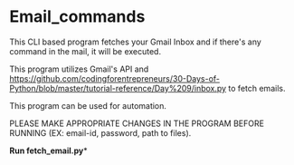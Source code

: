 # Email_commands

This CLI based program fetches your Gmail Inbox and if there's any command in the mail, it will be executed.

This program utilizes Gmail's API and https://github.com/codingforentrepreneurs/30-Days-of-Python/blob/master/tutorial-reference/Day%209/inbox.py to fetch emails.

This program can be used for automation.

PLEASE MAKE APPROPRIATE CHANGES IN THE PROGRAM BEFORE RUNNING (EX: email-id, password, path to files).

**Run fetch_email.py***
